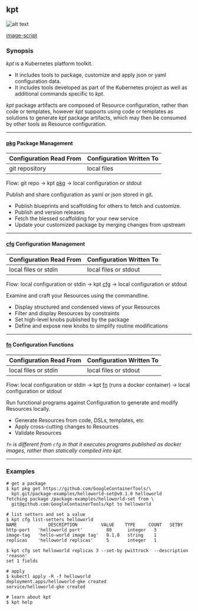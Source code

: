 ## kpt

![alt text][demo]

[image-script](../gifs/kpt.sh)

### Synopsis

*kpt* is a Kubernetes platform toolkit.

- It includes tools to package, customize and apply json or yaml configuration data.
- It includes tools developed as part of the Kubernetes project as well as additional commands
  specific to *kpt*.

*kpt* package artifacts are composed of Resource configuration, rather than code or templates,
however *kpt* supports using code or templates as solutions to generate *kpt* package artifacts,
which may then be consumed by other tools as Resource configuration.

---

#### [pkg] Package Management

| Configuration Read From | Configuration Written To |
|-------------------------|--------------------------|
| git repository          | local files              |

Flow: git repo -> kpt [pkg] -> local configuration or stdout

Publish and share configuration as yaml or json stored in git.

- Publish blueprints and scaffolding for others to fetch and customize.
- Publish and version releases
- Fetch the blessed scaffolding for your new service
- Update your customized package by merging changes from upstream

---

#### [cfg] Configuration Management

| Configuration Read From | Configuration Written To |
|-------------------------|--------------------------|
| local files or stdin    | local files or stdout    |

Flow: local configuration or stdin -> kpt [cfg] -> local configuration or stdout

Examine and craft your Resources using the commandline.

- Display structured and condensed views of your Resources
- Filter and display Resources by constraints
- Set high-level knobs published by the package
- Define and expose new knobs to simplify routine modifications

---

#### [fn] Configuration Functions

| Configuration Read From | Configuration Written To |
|-------------------------|--------------------------|
| local files or stdin    | local files or stdout    |

Flow:  local configuration or stdin -> kpt [fn] (runs a docker container) -> local configuration or stdout

Run functional programs against Configuration to generate and modify Resources locally.

- Generate Resources from code, DSLs, templates, etc
- Apply cross-cutting changes to Resources
- Validate Resources

*`fn` is different from `cfg` in that it executes programs published as docker images, rather
than statically compiled into kpt.*

---

<!--

#### [svr] ApiServer Requests

| Configuration Read From | Configuration Written To |
|-------------------------|--------------------------|
| local files or stdin    | apiserver                |
| apiserver               | stdout                   |

Flow: local configuration or stdin -> kpt [svr] -> apiserver (kubernetes cluster)

Push Resources to a cluster.

- Apply a package
- Wait until a package has been rolled out
- Diff local and remote state

-->

### Examples

    # get a package
    $ kpt pkg get https://github.com/GoogleContainerTools/\
      kpt.git/package-examples/helloworld-set@v0.1.0 helloworld
    fetching package /package-examples/helloworld-set from \
      git@github.com:GoogleContainerTools/kpt to helloworld

    # list setters and set a value
    $ kpt cfg list-setters helloworld
    NAME            DESCRIPTION         VALUE    TYPE     COUNT   SETBY
    http-port   'helloworld port'         80      integer   3
    image-tag   'hello-world image tag'   0.1.0   string    1
    replicas    'helloworld replicas'     5       integer   1

    $ kpt cfg set helloworld replicas 3 --set-by pwittrock  --description 'reason'
    set 1 fields

    # apply
    $ kubectl apply -R -f helloworld
    deployment.apps/helloworld-gke created
    service/helloworld-gke created

    # learn about kpt
    $ kpt help

### 

[demo]: https://storage.googleapis.com/kpt-dev/docs/kpt.gif "kpt"
[pkg]: pkg/README.md
[cfg]: cfg/README.md
[fn]: fn/README.md
[svr]: svr/README.md